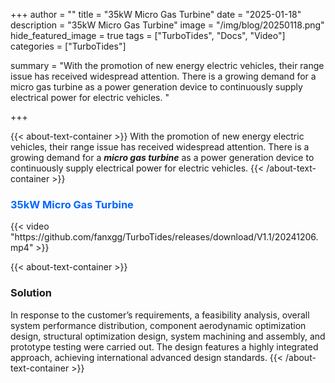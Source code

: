 +++
author = ""
title = "35kW Micro Gas Turbine"
date = "2025-01-18"
description = "35kW Micro Gas Turbine"
image = "/img/blog/20250118.png"
hide_featured_image = true
tags = ["TurboTides", "Docs", "Video"]
categories = ["TurboTides"]

summary = "With the promotion of new energy electric vehicles, their range issue has received widespread attention. There is a growing demand for a micro gas turbine as a power generation device to continuously supply electrical power for electric vehicles. <!--more-->"

+++

{{< about-text-container >}}
With the promotion of new energy electric vehicles, their range issue has received widespread attention. There is a growing demand for a ***micro gas turbine*** as a power generation device to continuously supply electrical power for electric vehicles.
{{< /about-text-container >}}



<h3 style="color: #0066FF;">35kW Micro Gas Turbine</h3>
{{< video "https://github.com/fanxgg/TurboTides/releases/download/V1.1/20241206.mp4" >}}


{{< about-text-container >}}
### Solution
In response to the customer’s requirements, a feasibility analysis, overall system performance distribution, component aerodynamic optimization design, structural optimization design, system machining and assembly, and prototype testing were carried out. The design features a highly integrated approach, achieving international advanced design standards.
{{< /about-text-container >}}








